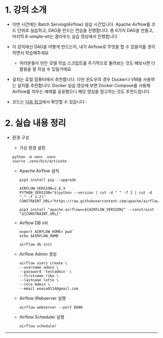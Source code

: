 # 1. 강의 소개

- 이번 시간에는 Batch Serving(Airflow) 실습 시간입니다. Apache Airflow를 코드 단위로 실습하고, DAG을 만드는 연습을 진행합니다. 총 6가지 DAG을 만들고, 마지막 6-simple-elt는 클라우드 실습 영상에서 진행합니다
    
- 이 강의에선 DAG을 어떻게 만드는지, 내가 Airflow로 무엇을 할 수 있을지를 생각하면서 학습해주세요
    - 여러분들이 만든 모델 학습 스크립트를 주기적으로 돌려보는 것도 해보시면 더 활용을 잘 하실 수 있을거에요
- 설치는 로컬 컴퓨터에서 추천합니다. 다만 윈도우의 경우 Docker나 VM을 사용하는 설치를 추천합니다. Docker 실습 영상에 보면 Docker Compose를 사용해 Airflow를 띄우는 예제를 공유했으니 해당 영상을 참고하는 것도 추천드립니다
- 코드는 [다음 링크](https://github.com/zzsza/Boostcamp-AI-Tech-Product-Serving/tree/main/01-batch-serving(airflow))에서 확인할 수 있습니다 :
# 2. 실습 내용 정리
- 환경 구성
	- 가상 환경 설정

    ```
    python -m venv .venv
    source .venv/bin/activate
    ```

	- Apache Airflow 설치
	
	    ```
	    pip3 install pip --upgrade
	
	    AIRFLOW_VERSION=2.6.3
	    PYTHON_VERSION="$(python --version | cut -d " " -f 2 | cut -d "." -f 1-2)"
	    CONSTRAINT_URL="https://raw.githubusercontent.com/apache/airflow/constraints-${AIRFLOW_VERSION}/constraints-${PYTHON_VERSION}.txt"
	
	    pip3 install "apache-airflow==${AIRFLOW_VERSION}" --constraint "${CONSTRAINT_URL}"
	    ```
	
	- Airflow DB init
	
	    ```
	    export AIRFLOW_HOME=`pwd`
	    echo $AIRFLOW_HOME
	
	    airflow db init
	    ```
	
	- Airflow Admin 생성
	
	    ```
	    airflow users create \
	    --username admin \
	    --password 'testadmin' \
	    --firstname riko \
	    --lastname lette \
	    --role Admin \
	    --email woosa0114@gmail.com 
	    ```
	
	- Airflow Webserver 실행
	
	    ```
	    airflow webserver --port 8080
	    ```
	
	- Airflow Scheduler 실행
	
	    ```
	    airflow scheduler
	    ```
---

